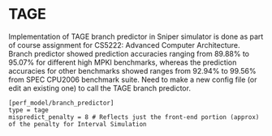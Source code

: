 # TAGE
Implementation of TAGE branch predictor in Sniper simulator is done as part of course assignment for CS5222: Advanced Computer Architecture. Branch predictor showed prediction accuracies ranging from 89.88% to 95.07% for different high MPKI benchmarks, whereas the prediction accuracies for other benchmarks showed ranges from 92.94% to 99.56% from SPEC CPU2006 benchmark suite. Need to make a new config file (or edit an existing one) to call the TAGE branch predictor.
```
[perf_model/branch_predictor]
type = tage
mispredict_penalty = 8 # Reflects just the front-end portion (approx) of the penalty for Interval Simulation
```
